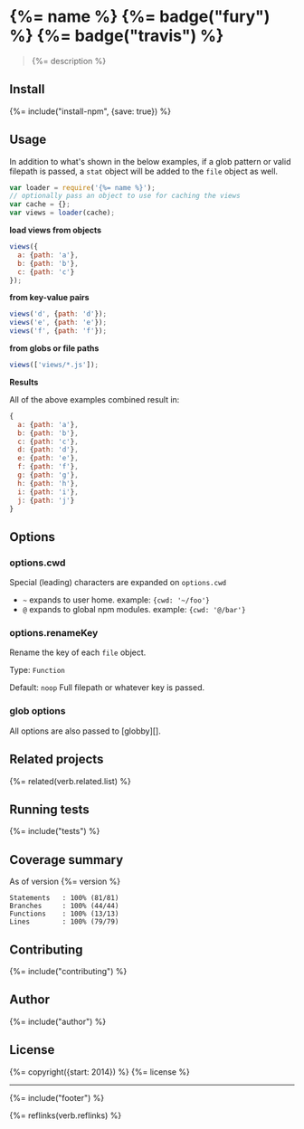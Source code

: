 # {%= name %} {%= badge("fury") %} {%= badge("travis") %}
> {%= description %}

## Install
{%= include("install-npm", {save: true}) %}

## Usage

In addition to what's shown in the below examples, if a glob pattern or valid filepath is passed, a `stat` object will be added to the `file` object as well.

```js
var loader = require('{%= name %}');
// optionally pass an object to use for caching the views
var cache = {};
var views = loader(cache);
```

**load views from objects**

```js
views({
  a: {path: 'a'},
  b: {path: 'b'},
  c: {path: 'c'}
});
```

**from key-value pairs**

```js
views('d', {path: 'd'});
views('e', {path: 'e'});
views('f', {path: 'f'});
```

**from globs or file paths**

```js
views(['views/*.js']); 
```

**Results**

All of the above examples combined result in:

```js
{
  a: {path: 'a'},
  b: {path: 'b'},
  c: {path: 'c'},
  d: {path: 'd'},
  e: {path: 'e'},
  f: {path: 'f'},
  g: {path: 'g'},
  h: {path: 'h'},
  i: {path: 'i'},
  j: {path: 'j'}
}
```

## Options

### options.cwd

Special (leading) characters are expanded on `options.cwd`

- `~` expands to user home. example: `{cwd: '~/foo'}`
- `@` expands to global npm modules. example: `{cwd: '@/bar'}`

### options.renameKey

Rename the key of each `file` object.

Type: `Function` 

Default: `noop` Full filepath or whatever key is passed.

### glob options

All options are also passed to [globby][].


## Related projects
{%= related(verb.related.list) %}

## Running tests
{%= include("tests") %}

## Coverage summary

As of version {%= version %}

```
Statements   : 100% (81/81)
Branches     : 100% (44/44)
Functions    : 100% (13/13)
Lines        : 100% (79/79)
```

## Contributing
{%= include("contributing") %}

## Author
{%= include("author") %}

## License
{%= copyright({start: 2014}) %}
{%= license %}

***

{%= include("footer") %}

{%= reflinks(verb.reflinks) %}
